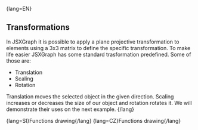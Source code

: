 {lang=EN}
## Transformations

In JSXGraph it is possible to apply a plane projective transformation to elements using a 3x3 matrix to define the specific transformation. To make life easier
JSXGraph has some standard trasformation predefined. Some of those are:
- Translation
- Scaling
- Rotation

Translation moves the selected object in the given direction. Scaling increases or decreases the size of our object and rotation rotates it. We will
demonstrate their uses on the next example. 
{/lang}

{lang=SI}Functions drawing{/lang}
{lang=CZ}Functions drawing{/lang}


